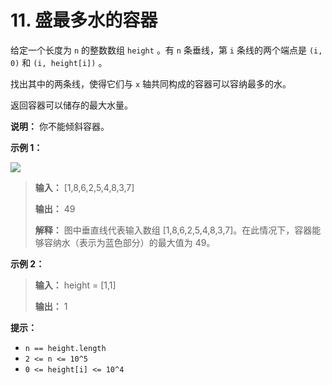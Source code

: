 # 11. 盛最多水的容器

给定一个长度为 `n` 的整数数组 `height` 。有 `n` 条垂线，第 `i` 条线的两个端点是 `(i, 0)` 和 `(i, height[i])` 。

找出其中的两条线，使得它们与 `x` 轴共同构成的容器可以容纳最多的水。

返回容器可以储存的最大水量。

**说明：** 你不能倾斜容器。

**示例 1：**

![](http://public.file.lvshuhuai.cn/images\question_11.jpg)

> **输入：** \[1,8,6,2,5,4,8,3,7]
>
> **输出：** 49
>
> **解释：** 图中垂直线代表输入数组 \[1,8,6,2,5,4,8,3,7]。在此情况下，容器能够容纳水（表示为蓝色部分）的最大值为 49。

**示例 2：**

> **输入：** height = \[1,1]
>
> **输出：** 1

**提示：**

* `n == height.length`
* `2 <= n <= 10^5`
* `0 <= height[i] <= 10^4`

